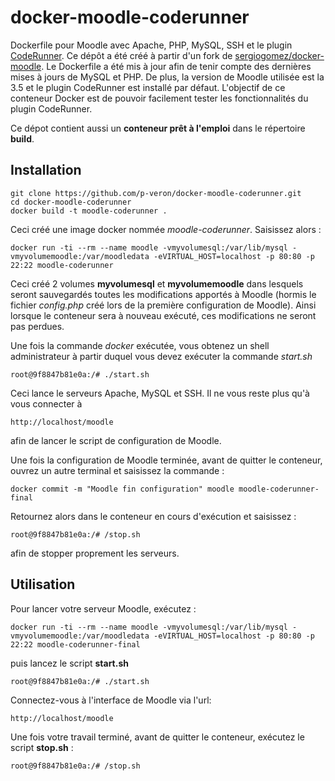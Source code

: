 docker-moodle-coderunner
========================

Dockerfile pour Moodle avec Apache, PHP, MySQL, SSH et le plugin [CodeRunner](https://coderunner.org.nz). Ce dépôt a été créé à partir d'un fork de [sergiogomez/docker-moodle](https://github.com/sergiogomez/docker-moodle). Le Dockerfile a été mis à jour afin de tenir compte des dernières mises à jours de MySQL et PHP. De plus, la version de Moodle utilisée est la 3.5 et le plugin CodeRunner est installé par défaut. L'objectif de ce conteneur Docker est de pouvoir facilement tester les fonctionnalités du plugin CodeRunner.

Ce dépot contient aussi un **conteneur prêt à l'emploi** dans le répertoire **build**.

## Installation 

```
git clone https://github.com/p-veron/docker-moodle-coderunner.git
cd docker-moodle-coderunner
docker build -t moodle-coderunner .
```
Ceci créé une image docker nommée *moodle-coderunner*. Saisissez alors :

```
docker run -ti --rm --name moodle -vmyvolumesql:/var/lib/mysql -vmyvolumemoodle:/var/moodledata -eVIRTUAL_HOST=localhost -p 80:80 -p 22:22 moodle-coderunner
```
Ceci créé 2 volumes **myvolumesql** et **myvolumemoodle** dans lesquels seront sauvegardés toutes les modifications apportés à Moodle (hormis le fichier *config.php* créé lors de la première configuration de Moodle). Ainsi lorsque le conteneur sera à nouveau exécuté, ces modifications ne seront pas perdues.

Une fois la commande *docker* exécutée, vous obtenez un shell administrateur à partir duquel vous devez exécuter la commande *start.sh*

```
root@9f8847b81e0a:/# ./start.sh
```

Ceci lance le serveurs Apache, MySQL et SSH. Il ne vous reste plus qu'à vous connecter à 

```
http://localhost/moodle
```
afin de lancer le script de configuration de Moodle.

Une fois la configuration de Moodle terminée, avant de quitter le conteneur, ouvrez un autre terminal et saisissez la commande :

```
docker commit -m "Moodle fin configuration" moodle moodle-coderunner-final
```

Retournez alors dans le conteneur en cours d'exécution et saisissez :

```
root@9f8847b81e0a:/# /stop.sh
```

afin de stopper proprement les serveurs.

## Utilisation

Pour lancer votre serveur Moodle, exécutez :

```
docker run -ti --rm --name moodle -vmyvolumesql:/var/lib/mysql -vmyvolumemoodle:/var/moodledata -eVIRTUAL_HOST=localhost -p 80:80 -p 22:22 moodle-coderunner-final
```

puis lancez le script **start.sh**

```
root@9f8847b81e0a:/# ./start.sh
```
Connectez-vous à l'interface de Moodle via l'url: 

```
http://localhost/moodle
```

Une fois votre travail terminé, avant de quitter le conteneur, exécutez le script **stop.sh** :

```
root@9f8847b81e0a:/# /stop.sh
```
